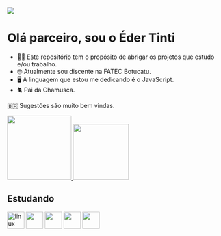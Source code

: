 <img src="https://github.com/edertinti/edertinti/blob/main/header.png"/>

# Olá parceiro, sou o Éder Tinti

* 👨‍💻 Este repositório tem o propósito de abrigar os projetos que estudo e/ou trabalho.
* 🤓 Atualmente sou discente na FATEC Botucatu.
* 🖥️ A linguagem que estou me dedicando é o JavaScript.
* 🐈 Pai da Chamusca.

🇧🇷 Sugestões são muito bem vindas.

<a>
  <a href="https://github.com/edertinti">
  <img height="150em" src="https://github-readme-stats.vercel.app/api?username=edertinti&show_icons=true&theme=tokyonight&include_all_commits=true&count_private=true"/>
  <img height="130em" src="https://github-readme-stats.vercel.app/api/top-langs/?username=edertinti&layout=compact&langs_count=7&theme=tokyonight"/>
</a>
  
  
## Estudando
<img src="https://cdn.jsdelivr.net/gh/devicons/devicon/icons/linux/linux-original.svg" alt="linux" height="40" width="40" style="max-width:100%;"></img>
<img src="https://cdn.jsdelivr.net/gh/devicons/devicon/icons/ubuntu/ubuntu-plain-wordmark.svg" height="40" width="40" style="max-width:100%;"></img> 
<img src="https://cdn.jsdelivr.net/gh/devicons/devicon/icons/github/github-original-wordmark.svg" height="40" width="40" style="max-width:100%;"></img> 
<img src="https://cdn.jsdelivr.net/gh/devicons/devicon/icons/vscode/vscode-original-wordmark.svg" height="40" width="40" style="max-width:100%;"></img> 
<img src="https://cdn.jsdelivr.net/gh/devicons/devicon/icons/javascript/javascript-original.svg" height="40" width="40" style="max-width:100%;"></img> 
  
